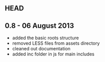 ## HEAD

## 0.8 - 06 August 2013
- added the basic roots structure
- removed LESS files from assets directory
- cleaned out documentation
- added inc folder in js for main includes